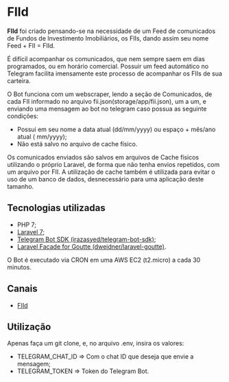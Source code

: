 
# FIId

**FIId** foi criado pensando-se na necessidade de um Feed de comunicados de Fundos de Investimento Imobiliários, os FIIs, dando assim seu nome Feed + FII = FIId.

É difícil acompanhar os comunicados, que nem sempre saem em dias programados, ou em horário comercial. Possuir um feed automático no Telegram facilita imensamente este processo de acompanhar os FIIs de sua carteira.

O Bot funciona com um webscraper, lendo a seção de Comunicados, de cada FII informado no arquivo fii.json(storage/app/fii.json), um a um, e enviando uma mensagem ao bot no telegram caso possua as seguinte condições:

 - Possui em seu nome a data atual (dd/mm/yyyy) ou espaço + mês/ano atual ( mm/yyyy);
 - Não está salvo no arquivo de cache físico.

Os comunicados enviados são salvos em arquivos de Cache físicos utilizando o próprio Laravel, de forma que não tenha envios repetidos, com um arquivo por FII. A utilização de cache também é utilizada para evitar o uso de um banco de dados, desnecessário para uma aplicação deste tamanho.

## Tecnologias utilizadas
 - PHP 7;
 - [Laravel 7](https://laravel.com/);
 - [Telegram Bot SDK (irazasyed/telegram-bot-sdk)](https://github.com/irazasyed/telegram-bot-sdk);
 - [Laravel Facade for Goutte (dweidner/laravel-goutte)](https://github.com/dweidner/laravel-goutte).
 
 O Bot é executado via CRON em uma AWS EC2 (t2.micro) a cada 30 minutos.

## Canais

 - [FIId](https://t.me/fiid_feed_fii) 
 
## Utilização

Apenas faça um git clone, e, no arquivo .env, insira os valores:

 - TELEGRAM_CHAT_ID => Com o chat ID que deseja que envie a mensagem;
 - TELEGRAM_TOKEN => Token do Telegram Bot.
